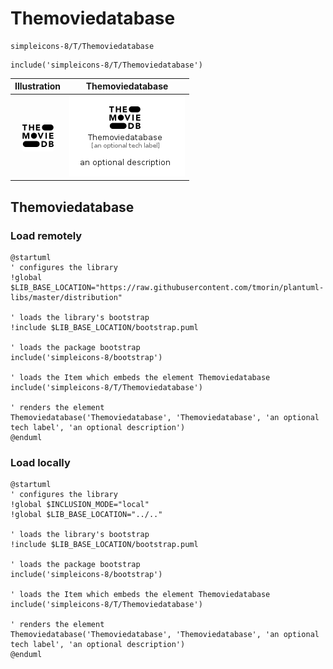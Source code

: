 # Themoviedatabase


```text
simpleicons-8/T/Themoviedatabase
```

```text
include('simpleicons-8/T/Themoviedatabase')
```



| Illustration | Themoviedatabase |
| :---: | :---: |
| ![illustration for Illustration](../../simpleicons-8/T/Themoviedatabase.png) | ![illustration for Themoviedatabase](../../simpleicons-8/T/Themoviedatabase.Local.png) |




## Themoviedatabase

### Load remotely
```plantuml
@startuml
' configures the library
!global $LIB_BASE_LOCATION="https://raw.githubusercontent.com/tmorin/plantuml-libs/master/distribution"

' loads the library's bootstrap
!include $LIB_BASE_LOCATION/bootstrap.puml

' loads the package bootstrap
include('simpleicons-8/bootstrap')

' loads the Item which embeds the element Themoviedatabase
include('simpleicons-8/T/Themoviedatabase')

' renders the element
Themoviedatabase('Themoviedatabase', 'Themoviedatabase', 'an optional tech label', 'an optional description')
@enduml
```

### Load locally
```plantuml
@startuml
' configures the library
!global $INCLUSION_MODE="local"
!global $LIB_BASE_LOCATION="../.."

' loads the library's bootstrap
!include $LIB_BASE_LOCATION/bootstrap.puml

' loads the package bootstrap
include('simpleicons-8/bootstrap')

' loads the Item which embeds the element Themoviedatabase
include('simpleicons-8/T/Themoviedatabase')

' renders the element
Themoviedatabase('Themoviedatabase', 'Themoviedatabase', 'an optional tech label', 'an optional description')
@enduml
```

